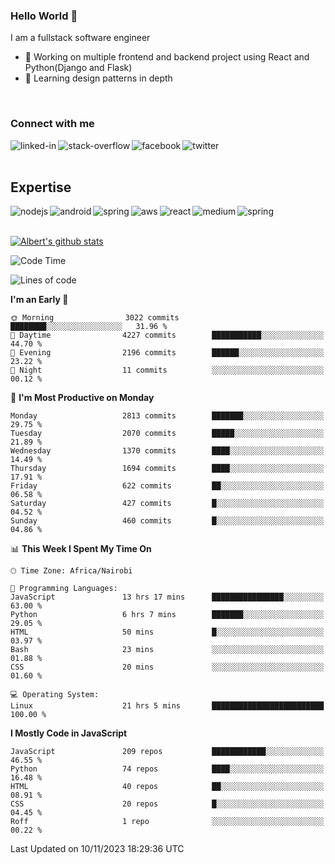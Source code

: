 

### Hello World 👋
I am a fullstack software engineer
- 🔭 Working on multiple frontend and backend project using React and Python(Django and Flask)
- 🌱 Learning design patterns in depth

<br>

### Connect with me

[<img align="left" alt="linked-in" src="https://img.shields.io/badge/linkedin-%230077B5.svg?&style=for-the-badge&logo=linkedin&logoColor=white" />](https://www.linkedin.com/in/albert-byrone/)

<!-- [<img align="left" alt="medium" src="https://img.shields.io/badge/medium-%2312100E.svg?&style=for-the-badge&logo=medium&logoColor=white" />](https://56faisal.medium.com/) -->

[<img align="left" alt="stack-overflow" src="https://img.shields.io/badge/stack%20overflow-FE7A16?logo=stack-overflow&logoColor=white&style=for-the-badge" />](https://stackoverflow.com/users/11916317/albert-byrone)

[<img align="left" alt="facebook" src="https://img.shields.io/badge/facebook-%231877F2.svg?&style=for-the-badge&logo=facebook&logoColor=white" />](https://web.facebook.com/albert.byrone.1/)

[<img align="left" alt="twitter" src="https://img.shields.io/badge/twitter-%231DA1F2.svg?&style=for-the-badge&logo=twitter&logoColor=white" />](https://twitter.com/byrone_albert)

<br>

<br>

## Expertise
<img align="left" alt="nodejs" src="https://img.shields.io/badge/python%20-%2343853D.svg?&style=for-the-badge&logo=node.js&logoColor=white" />
<img align="left" alt="android" src="https://img.shields.io/badge/Flask-3DDC84?logo=android&logoColor=white&style=for-the-badge" />
<img align="left" alt="spring" src="https://img.shields.io/badge/drf%20-%236DB33F.svg?&style=for-the-badge&logo=spring&logoColor=white" />
<img align="left" alt="aws" src="https://img.shields.io/badge/django%20AWS-%23232F3E?logo=amazon-aws&logoColor=white&style=for-the-badge" />
<img align="left" alt="react" src="https://img.shields.io/badge/react%20-%2320232a.svg?&style=for-the-badge&logo=react&logoColor=%2361DAFB" />
<img align="left" alt="medium" src="https://img.shields.io/badge/Angular-%23316192.svg?&style=for-the-badge&logo=postgresql&logoColor=white" />
<img align="left" alt="spring" src="https://img.shields.io/badge/Javascript%20-%236DB33F.svg?&style=for-the-badge&logo=spring&logoColor=white" />
<br>
<br>


[![Albert's github stats](https://github-readme-stats.vercel.app/api?username=Albert-Byrone&count_private=true&show_icons=true&theme=radical&hide_rank=false)](https://github.com/anuraghazra/github-readme-stats)

<!-- [![Top Langs](https://github-readme-stats.vercel.app/api/top-langs/?username=Albert-Byrone&layout=compact)](https://github.com/anuraghazra/github-readme-stats) -->

<!--
**Albert-Byrone/Albert-Byrone** is a ✨ _special_ ✨ repository because its `README.md` (this file) appears on your GitHub profile.

Here are some ideas to get you started:

- 🔭 I’m currently working on ...
- 🌱 I’m currently learning ...
- 👯 I’m looking to collaborate on ...
- 🤔 I’m looking for help with ...
- 💬 Ask me about ...
- 📫 How to reach me: ...
- 😄 Pronouns: ...
- ⚡ Fun fact: ...
-->


<!--START_SECTION:waka-->
![Code Time](http://img.shields.io/badge/Code%20Time-795%20hrs-blue)

![Lines of code](https://img.shields.io/badge/From%20Hello%20World%20I%27ve%20Written-62.7%20million%20lines%20of%20code-blue)

**I'm an Early 🐤** 

```text
🌞 Morning                3022 commits        ████████░░░░░░░░░░░░░░░░░   31.96 % 
🌆 Daytime                4227 commits        ███████████░░░░░░░░░░░░░░   44.70 % 
🌃 Evening                2196 commits        ██████░░░░░░░░░░░░░░░░░░░   23.22 % 
🌙 Night                  11 commits          ░░░░░░░░░░░░░░░░░░░░░░░░░   00.12 % 
```
📅 **I'm Most Productive on Monday** 

```text
Monday                   2813 commits        ███████░░░░░░░░░░░░░░░░░░   29.75 % 
Tuesday                  2070 commits        █████░░░░░░░░░░░░░░░░░░░░   21.89 % 
Wednesday                1370 commits        ████░░░░░░░░░░░░░░░░░░░░░   14.49 % 
Thursday                 1694 commits        ████░░░░░░░░░░░░░░░░░░░░░   17.91 % 
Friday                   622 commits         ██░░░░░░░░░░░░░░░░░░░░░░░   06.58 % 
Saturday                 427 commits         █░░░░░░░░░░░░░░░░░░░░░░░░   04.52 % 
Sunday                   460 commits         █░░░░░░░░░░░░░░░░░░░░░░░░   04.86 % 
```


📊 **This Week I Spent My Time On** 

```text
🕑︎ Time Zone: Africa/Nairobi

💬 Programming Languages: 
JavaScript               13 hrs 17 mins      ████████████████░░░░░░░░░   63.00 % 
Python                   6 hrs 7 mins        ███████░░░░░░░░░░░░░░░░░░   29.05 % 
HTML                     50 mins             █░░░░░░░░░░░░░░░░░░░░░░░░   03.97 % 
Bash                     23 mins             ░░░░░░░░░░░░░░░░░░░░░░░░░   01.88 % 
CSS                      20 mins             ░░░░░░░░░░░░░░░░░░░░░░░░░   01.60 % 

💻 Operating System: 
Linux                    21 hrs 5 mins       █████████████████████████   100.00 % 
```

**I Mostly Code in JavaScript** 

```text
JavaScript               209 repos           ████████████░░░░░░░░░░░░░   46.55 % 
Python                   74 repos            ████░░░░░░░░░░░░░░░░░░░░░   16.48 % 
HTML                     40 repos            ██░░░░░░░░░░░░░░░░░░░░░░░   08.91 % 
CSS                      20 repos            █░░░░░░░░░░░░░░░░░░░░░░░░   04.45 % 
Roff                     1 repo              ░░░░░░░░░░░░░░░░░░░░░░░░░   00.22 % 
```




 Last Updated on 10/11/2023 18:29:36 UTC
<!--END_SECTION:waka-->
